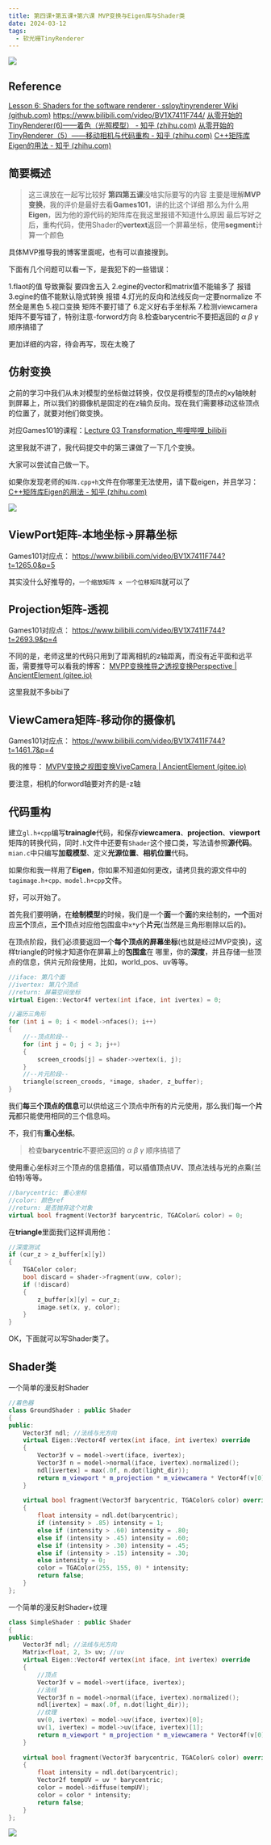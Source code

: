 ```yaml
---
title: 第四课+第五课+第六课 MVP变换与Eigen库与Shader类
date: 2024-03-12
tags:
  - 软光栅TinyRenderer
---
```

![](/images/posts/Pasted%20image%2020240312151201.png)
<!--more-->
## Reference

[Lesson 6: Shaders for the software renderer · ssloy/tinyrenderer Wiki (github.com)](https://github.com/ssloy/tinyrenderer/wiki/Lesson-6:-Shaders-for-the-software-renderer)
https://www.bilibili.com/video/BV1X7411F744/
[从零开始的TinyRenderer(6)——着色（光照模型） - 知乎 (zhihu.com)](https://zhuanlan.zhihu.com/p/642944600)
[从零开始的TinyRenderer（5）——移动相机与代码重构 - 知乎 (zhihu.com)](https://zhuanlan.zhihu.com/p/639983888)
[C++矩阵库Eigen的用法 - 知乎 (zhihu.com)](https://zhuanlan.zhihu.com/p/414383770)
## 简要概述

> 这三课放在一起写比较好
> **第四第五课**没啥实际要写的内容
> 主要是理解**MVP变换**，我的评价是最好去看**Games101**，讲的比这个详细
> 那么为什么用**Eigen**，因为他的源代码的矩阵库在我这里报错不知道什么原因
> 最后写好之后，重构代码，使用Shader的**vertext**返回一个屏幕坐标，使用**segment**计算一个颜色

具体MVP推导我的博客里面呢，也有可以直接搜到。

下面有几个问题可以看一下，是我犯下的一些错误：

1.flaot的值 导致撕裂 要四舍五入
2.egine的vector和matrix值不能输多了 报错
3.egine的值不能默认隐式转换 报错
4.灯光的反向和法线反向一定要normalize 不然全是黑色
5.视口变换 矩阵不要打错了
6.定义好右手坐标系
7.检测viewcamera矩阵不要写错了，特别注意-forword方向
8.检查barycentric不要把返回的 $\alpha$ $\beta$ $\gamma$ 顺序搞错了   

更加详细的内容，待会再写，现在太晚了

## 仿射变换

之前的学习中我们从未对模型的坐标做过转换，仅仅是将模型的顶点的xy轴映射到屏幕上，所以我们的摄像机是固定的在z轴负反向。现在我们需要移动这些顶点的位置了，就要对他们做变换。

对应Games101的课程：[Lecture 03 Transformation_哔哩哔哩_bilibili](https://www.bilibili.com/video/BV1X7411F744?p=3&vd_source=0facd4aab4af4ac2b725f78a049c12b0)

这里我就不讲了，我代码提交中的第三课做了一下几个变换。

大家可以尝试自己做一下。

如果你发现老师的`矩阵.cpp+h`文件在你哪里无法使用，请下载eigen，并且学习：[C++矩阵库Eigen的用法 - 知乎 (zhihu.com)](https://zhuanlan.zhihu.com/p/414383770)

![](/images/posts/Pasted%20image%2020240312141404.png)

## ViewPort矩阵-本地坐标->屏幕坐标

Games101对应点：
https://www.bilibili.com/video/BV1X7411F744?t=1265.0&p=5

其实没什么好推导的，`一个缩放矩阵 x 一个位移矩阵`就可以了
## Projection矩阵-透视

Games101对应点：
https://www.bilibili.com/video/BV1X7411F744?t=2693.9&p=4

不同的是，老师这里的代码只用到了距离相机的z轴距离，而没有近平面和远平面，需要推导可以看我的博客：
[MVPP变换推导之透视变换Perspective | AncientElement (gitee.io)](https://ancientelement.gitee.io/2024/03/09/%E9%9A%8F%E6%89%8B%E8%AE%B0/MVPP%E5%8F%98%E6%8D%A2%E6%8E%A8%E5%AF%BC%E4%B9%8B%E9%80%8F%E8%A7%86%E5%8F%98%E6%8D%A2Perspective/)

这里我就不多bibi了
## ViewCamera矩阵-移动你的摄像机


Games101对应点：
https://www.bilibili.com/video/BV1X7411F744?t=1461.7&p=4

我的推导：
[MVPV变换之视图变换ViveCamera | AncientElement (gitee.io)](https://ancientelement.gitee.io/2024/03/09/%E9%9A%8F%E6%89%8B%E8%AE%B0/MVPV%E5%8F%98%E6%8D%A2%E4%B9%8B%E8%A7%86%E5%9B%BE%E5%8F%98%E6%8D%A2ViveCamera/)

要注意，相机的forword轴要对齐的是-z轴

## 代码重构

建立`gl.h+cpp`编写**trainagle**代码，和保存**viewcamera**、**projection**、**viewport**矩阵的转换代码，同时`.h`文件中还要有`Shader`这个接口类，写法请参照**源代码**。
`mian.c`中只编写**加载模型**、定义**光源位置**、**相机位置**代码。

如果你和我一样用了**Eigen**，你如果不知道如何更改，请拷贝我的源文件中的`tagimage.h+cpp、model.h+cpp`文件。

好，可以开始了。

首先我们要明确，在**绘制模型**的时候，我们是一个**面**一个**面**的来绘制的，**一个**面对应**三个**顶点，**三个**顶点对应他包围盒中`x*y`个**片元**(当然是三角形剔除以后的)。

在顶点阶段，我们必须要返回一个**每个顶点的屏幕坐标**(也就是经过MVP变换)，这样triangle的时候才知道你在屏幕上的**包围盒**在
哪里，你的**深度**，并且存储一些顶点的信息，供片元阶段使用，比如，world_pos、uv等等。

```C++
//iface: 第几个面  
//ivertex: 第几个顶点  
//return: 屏幕空间坐标  
virtual Eigen::Vector4f vertex(int iface, int ivertex) = 0;
```

```C++
//遍历三角形  
for (int i = 0; i < model->nfaces(); i++)  
{  
    //--顶点阶段--  
    for (int j = 0; j < 3; j++)  
    {  
        screen_croods[j] = shader->vertex(i, j);  
    }  
    //--片元阶段--  
    triangle(screen_croods, *image, shader, z_buffer);  
}
```

我们**每三个顶点的信息**可以供给这三个顶点中所有的片元使用，那么我们每一个**片元**都只能使用相同的三个信息吗。

不，我们有**重心坐标**。

>检查**barycentric**不要把返回的 $\alpha$ $\beta$ $\gamma$ 顺序搞错了   

使用重心坐标对三个顶点的信息插值，可以插值顶点UV、顶点法线与光的点乘(兰伯特)等等。

```C++
//barycentric: 重心坐标  
//color: 颜色ref  
//return: 是否抛弃这个对象  
virtual bool fragment(Vector3f barycentric, TGAColor& color) = 0;
```

在**triangle**里面我们这样调用他：

```C++
//深度测试  
if (cur_z > z_buffer[x][y])  
{  
    TGAColor color;  
    bool discard = shader->fragment(uvw, color);  
    if (!discard)  
    {  
        z_buffer[x][y] = cur_z;  
        image.set(x, y, color);  
    }  
}
```

OK，下面就可以写Shader类了。

## Shader类

一个简单的漫反射Shader

```C++
//着色器  
class GroundShader : public Shader  
{  
public:  
    Vector3f ndl; //法线与光方向  
    virtual Eigen::Vector4f vertex(int iface, int ivertex) override  
    {  
        Vector3f v = model->vert(iface, ivertex);  
        Vector3f n = model->normal(iface, ivertex).normalized();  
        ndl[ivertex] = max(.0f, n.dot(light_dir));  
        return m_viewport * m_projection * m_viewcamera * Vector4f(v[0], v[1], v[2], 1.);  
    }  
  
    virtual bool fragment(Vector3f barycentric, TGAColor& color) override  
    {  
        float intensity = ndl.dot(barycentric);  
        if (intensity > .85) intensity = 1;  
        else if (intensity > .60) intensity = .80;  
        else if (intensity > .45) intensity = .60;  
        else if (intensity > .30) intensity = .45;  
        else if (intensity > .15) intensity = .30;  
        else intensity = 0;  
        color = TGAColor(255, 155, 0) * intensity;  
        return false;  
    }  
};
```

一个简单的漫反射Shader+纹理

```C++
class SimpleShader : public Shader  
{  
public:  
    Vector3f ndl; //法线与光方向  
    Matrix<float, 2, 3> uv; //uv  
    virtual Eigen::Vector4f vertex(int iface, int ivertex) override  
    {  
        //顶点  
        Vector3f v = model->vert(iface, ivertex);  
        //法线  
        Vector3f n = model->normal(iface, ivertex).normalized();  
        ndl[ivertex] = max(.0f, n.dot(light_dir));  
        //纹理  
        uv(0, ivertex) = model->uv(iface, ivertex)[0];  
        uv(1, ivertex) = model->uv(iface, ivertex)[1];  
        return m_viewport * m_projection * m_viewcamera * Vector4f(v[0], v[1], v[2], 1.);  
    }  
  
    virtual bool fragment(Vector3f barycentric, TGAColor& color) override  
    {  
        float intensity = ndl.dot(barycentric);  
        Vector2f tempUV = uv * barycentric;  
        color = model->diffuse(tempUV);  
        color = color * intensity;  
        return false;  
    }  
};
```

![](/images/posts/Pasted%20image%2020240312135033.png)